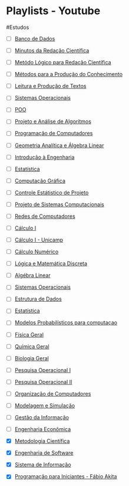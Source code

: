 # Playlists - Youtube
#Estudos

- [ ] [Banco de Dados](~https://www.youtube.com/playlist?list=PLxI8Can9yAHeHQr2McJ01e-ANyh3K0Lfq~)
- [ ] [Minutos da Redação Científica](~https://www.youtube.com/watch?v=VvxK_kot7fY&list=PLMmWegTl-vzU8VMXb3SKTVD7rMGQguXTA~)
- [ ] [Metódo Lógico para Redação Científica](~https://www.youtube.com/watch?v=mg_xpd-xk9c&list=PLMmWegTl-vzV7ScJqOiXI-p0QamOE8hBy~)
- [ ] [Métodos para a Produção do Conhecimento](~https://www.youtube.com/playlist?list=PLxI8Can9yAHcIKoH_gYzv3i62QrjbhAbF~)
- [ ] [Leitura e Produção de Textos](~https://www.youtube.com/playlist?list=PLxI8Can9yAHfC3n3sx6U0p4kS1v-gBxck~)
- [ ] [Sistemas Operacionais](~https://www.youtube.com/playlist?list=PLxI8Can9yAHeK7GUEGxMsqoPRmJKwI9Jw~)
- [ ] [POO](~https://www.youtube.com/playlist?list=PLxI8Can9yAHewZWSrlhpId71bk5N_W7W1~)
- [ ] [Projeto e Análise de Algorítmos](~https://www.youtube.com/playlist?list=PLxI8Can9yAHdNN5fpKWRF8bbLG-2P-0LW~)
- [ ] [Programação de Computadores](~https://www.youtube.com/playlist?list=PLxI8Can9yAHfK6wdaMUO74lmotAP7J7bi~)
- [ ] [Geometria Analítica e Álgebra Linear](~https://www.youtube.com/playlist?list=PLxI8Can9yAHdDIbEMgrt1n-FdoQfLu2-t~)
- [ ] [Introdução à Engenharia](~https://www.youtube.com/playlist?list=PLxI8Can9yAHdXLFldigytpo2v-_xeVH1w~)
- [ ] [Estatística](~https://www.youtube.com/playlist?list=PLxI8Can9yAHfGeWW2TS_o4bAueT_ySiqG~)
- [ ] [Computação Gráfica](~https://www.youtube.com/playlist?list=PLxI8Can9yAHdMuYkWVUBeMTMsOTSxYskk~)
- [ ] [Controle Estátistico de Projeto](~https://www.youtube.com/playlist?list=PLxI8Can9yAHfy9doSgp9oHHXS4yjVzKJ3~)
- [ ] [Projeto de Sistemas Computacionais](~https://www.youtube.com/playlist?list=PLxI8Can9yAHdMuYkWVUBeMTMsOTSxYskk~)
- [ ] [Redes de Computadores](~https://www.youtube.com/playlist?list=PLxI8Can9yAHc-_dZ6nsfoon08i2-4OvEk~)
- [ ] [Cálculo I](~https://www.youtube.com/playlist?list=PLxI8Can9yAHcXiEq9tNy7oYOMhuYYdRrP~)
- [ ] [Cálculo I - Unicamp](~https://www.youtube.com/watch?v=XJCmMuZV-JA&list=PL2D9B691A704C6F7B~)
- [ ] [Cálculo Numérico](~https://www.youtube.com/playlist?list=PLxI8Can9yAHdytibfatcKa1MQk6k3JAjz~)
- [ ] [Lógica e Matemática Discreta](~https://www.youtube.com/playlist?list=PLxI8Can9yAHf6oB0nf8FwLhqSOcBLqOxH~)
- [ ] [Algébra Linear](~https://www.youtube.com/playlist?list=PLxI8Can9yAHdUtWDKtTA9AmuICNyX9EIr~)
- [ ] [Sistemas Operacionais](~https://www.youtube.com/playlist?list=PLxI8Can9yAHeK7GUEGxMsqoPRmJKwI9Jw~)
- [ ] [Estrutura de Dados](~https://www.youtube.com/playlist?list=PLxI8Can9yAHf8k8LrUePyj0y3lLpigGcl~)
- [ ] [Estatística](~https://www.youtube.com/playlist?list=PLxI8Can9yAHdJq561NyRN9wZpTqVJn0Z0~)
- [ ] [Modelos Probabilísticos para computaçao](~https://www.youtube.com/playlist?list=PLxI8Can9yAHdDE_-HD2fbVkjiQgsFUXhX~)
- [ ] [Física Geral](~https://www.youtube.com/playlist?list=PLxI8Can9yAHdeVq5mdfjsk35Ats2aPWKj~)
- [ ] [Química Geral](~https://www.youtube.com/playlist?list=PLxI8Can9yAHc1dgMjA934SUNFnRiFcYIu~)
- [ ] [Biologia Geral](~https://www.youtube.com/playlist?list=PLxI8Can9yAHcbJRlzmQL5j-IBaEffLteO~)
- [ ] [Pesquisa Operacional I](~https://www.youtube.com/playlist?list=PLxI8Can9yAHfF7UUE4iyn0ZwKNrkft7nq~)
- [ ] [Pesquisa Operacional II](~https://www.youtube.com/playlist?list=PLxI8Can9yAHcZjhWGY5LAahVKj1OA6Y-S~)
- [ ] [Organização de Computadores](~https://www.youtube.com/playlist?list=PLxI8Can9yAHdG-xUDj6i-HGB7IAsAU-t1~)
- [ ] [Modelagem e Simulação](~https://www.youtube.com/playlist?list=PLxI8Can9yAHcn4b7BuUgRQOJkABuYfHYN~)
- [ ] [Gestão da Informação](~https://www.youtube.com/playlist?list=PLxI8Can9yAHeCHTyOH2zn9ST5iAcfHxzJ~)
- [ ] [Engenharia Econômica](~https://www.youtube.com/playlist?list=PLxI8Can9yAHdmoFk15Sze0qN5R5y0eb1E~)
- [x] [Metodologia Científica](~https://www.youtube.com/playlist?list=PLxI8Can9yAHcZW4W6dht9temszDfmDsif~)
- [x] [Engenharia de Software](~https://www.youtube.com/playlist?list=PLxI8Can9yAHfeoA_yMm9iKJVxQprljmL9~)
- [x] [Sistema de Informação](~https://www.youtube.com/playlist?list=PLxI8Can9yAHczVm37Sw-UssyYdd0FMyR0~)
- [x] [Programação para Iniciantes - Fábio Akita](~https://www.youtube.com/playlist?list=PLdsnXVqbHDUc7htGFobbZoNen3r_wm3ki~)


